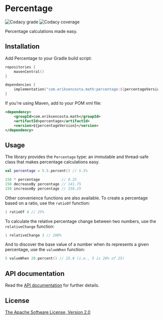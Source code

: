# Percentage

![Codacy grade](https://img.shields.io/codacy/grade/f4cafede889843cf9bf7196689fa6126)
![Codacy coverage](https://img.shields.io/codacy/coverage/f4cafede889843cf9bf7196689fa6126)

Percentage calculations made easy.

## Installation

Add Percentage to your Gradle build script:

```kotlin
repositories {
    mavenCentral()
}

dependencies {
    implementation("com.eriksencosta.math:percentage:${percentageVersion}")
}
```

If you're using Maven, add to your POM xml file:

```xml
<dependency>
    <groupId>com.eriksencosta.math</groupId>
    <artifactId>percentage</artifactId>
    <version>${percentageVersion}</version>
</dependency>
```

## Usage

The library provides the `Percentage` type: an immutable and thread-safe class that makes percentage calculations easy.

```kotlin
val percentage = 5.5.percent() // 5.5%

150 * percentage          // 8.25
150 decreaseBy percentage // 141.75
150 increaseBy percentage // 158.25
```

Other convenience functions are also available. To create a percentage based on a ratio, use the `ratioOf` function:

```kotlin
1 ratioOf 4 // 25%
```

To calculate the relative percentage change between two numbers, use the `relativeChange` function:

```kotlin
1 relativeChange 3 // 200%
```

And to discover the base value of a number when its represents a given percentage, use the `valueWhen` function:

```kotlin
5 valueWhen 20.percent() // 25.0 (i.e., 5 is 20% of 25)
```

## API documentation

Read the [API documentation](https://blog.eriksen.com.br/opensource/math-percentage/) for further details.

## License

[The Apache Software License, Version 2.0](https://choosealicense.com/licenses/apache/)

